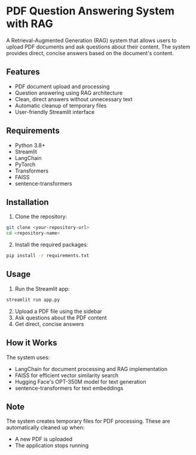 # PDF Question Answering System with RAG

A Retrieval-Augmented Generation (RAG) system that allows users to upload PDF documents and ask questions about their content. The system provides direct, concise answers based on the document's content.

## Features

- PDF document upload and processing
- Question answering using RAG architecture
- Clean, direct answers without unnecessary text
- Automatic cleanup of temporary files
- User-friendly Streamlit interface

## Requirements

- Python 3.8+
- Streamlit
- LangChain
- PyTorch
- Transformers
- FAISS
- sentence-transformers

## Installation

1. Clone the repository:
```bash
git clone <your-repository-url>
cd <repository-name>
```

2. Install the required packages:
```bash
pip install -r requirements.txt
```

## Usage

1. Run the Streamlit app:
```bash
streamlit run app.py
```

2. Upload a PDF file using the sidebar
3. Ask questions about the PDF content
4. Get direct, concise answers

## How it Works

The system uses:
- LangChain for document processing and RAG implementation
- FAISS for efficient vector similarity search
- Hugging Face's OPT-350M model for text generation
- sentence-transformers for text embeddings

## Note

The system creates temporary files for PDF processing. These are automatically cleaned up when:
- A new PDF is uploaded
- The application stops running 